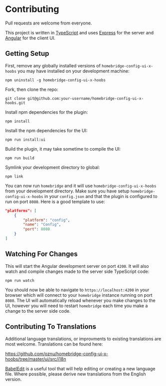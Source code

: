 # Contributing

Pull requests are welcome from everyone.

This project is written in [TypeScript](https://www.typescriptlang.org/) and uses [Express](https://expressjs.com/) for the server and [Angular](https://angular.io/) for the client UI.

## Getting Setup

First, remove any globally installed versions of `homebridge-config-ui-x-hoobs` you may have installed on your development machine:

```
npm uninstall -g homebridge-config-ui-x-hoobs
```

Fork, then clone the repo:

```
git clone git@github.com:your-username/homebridge-config-ui-x-hoobs.git
```

Install npm dependencies for the plugin:

```
npm install
```

Install the npm dependencies for the UI:

```
npm run install:ui
```

Build the plugin, it may take sometime to compile the UI:

```
npm run build
```

Symlink your development directory to global:

```
npm link
```

You can now run `homebridge` and it will use `homebridge-config-ui-x-hoobs` from your development directory. Make sure you have setup `homebridge-config-ui-x-hoobs` in your `config.json` and that the plugin is configured to run on port `8080`. Here is a good template to use:

```json
"platforms": [
    {
        "platform": "config",
        "name": "Config",
        "port": 8080
    }
]
```

## Watching For Changes

This will start the Angular development server on port `4200`. It will also watch and compile changes made to the server side TypeScript code:

```
npm run watch
```

You should now be able to navigate to `https://localhost:4200` in your browser which will connect to your `homebridge` instance running on port `8080`. The UI will automatically reload whenever you make changes to the UI, however you will need to restart `homebridge` each time you make a change to the server side code.

## Contributing To Translations

Additional language translations, or improvments to existing translations are most welcome.  Translations can be found here: 

https://github.com/oznu/homebridge-config-ui-x-hoobs/tree/master/ui/src/i18n

[BabelEdit](https://www.codeandweb.com/babeledit) is a useful tool that will help editing or creating a new language file. Where possible, please derive new translations from the English version.
